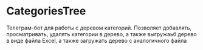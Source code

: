 # CategoriesTree
Телеграм-бот для работы с деревом категорий. Позволяет добавлять, просматривать, удалять категории в дерево, а также выгружаьб дерево в виде файла Excel, а также загружать дерево с аналогичного файла

